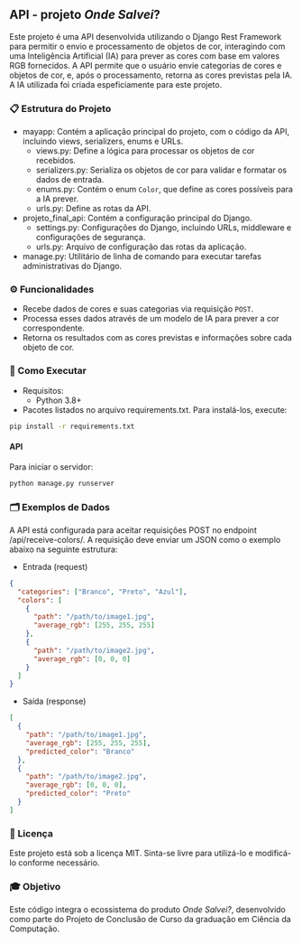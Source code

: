 ## API - projeto _Onde Salvei_?
Este projeto é uma API desenvolvida utilizando o Django Rest Framework para permitir o envio e processamento de objetos de cor, interagindo com uma Inteligência Artificial (IA) para prever as cores com base em valores RGB fornecidos. A API permite que o usuário envie categorias de cores e objetos de cor, e, após o processamento, retorna as cores previstas pela IA. A IA utilizada foi criada espeficiamente para este projeto.

### 📋 Estrutura do Projeto
- mayapp: Contém a aplicação principal do projeto, com o código da API, incluindo views, serializers, enums e URLs.
    - views.py: Define a lógica para processar os objetos de cor recebidos.
    - serializers.py: Serializa os objetos de cor para validar e formatar os dados de entrada.
    - enums.py: Contém o enum `Color`, que define as cores possíveis para a IA prever.
    - urls.py: Define as rotas da API.
- projeto_final_api: Contém a configuração principal do Django.
    - settings.py: Configurações do Django, incluindo URLs, middleware e configurações de segurança.
    - urls.py: Arquivo de configuração das rotas da aplicação.
- manage.py: Utilitário de linha de comando para executar tarefas administrativas do Django.

### ⚙️ Funcionalidades
- Recebe dados de cores e suas categorias via requisição `POST`.
- Processa esses dados através de um modelo de IA para prever a cor correspondente.
- Retorna os resultados com as cores previstas e informações sobre cada objeto de cor.

### 🚀 Como Executar
- Requisitos:
    - Python 3.8+
- Pacotes listados no arquivo requirements.txt. Para instalá-los, execute:
```bash
pip install -r requirements.txt
```
#### API
Para iniciar o servidor:
```bash
python manage.py runserver
```

### 🗂️ Exemplos de Dados
A API está configurada para aceitar requisições POST no endpoint /api/receive-colors/. A requisição deve enviar um JSON como o exemplo abaixo na seguinte estrutura:
- Entrada (request)
```json
{
  "categories": ["Branco", "Preto", "Azul"],
  "colors": [
    {
      "path": "/path/to/image1.jpg",
      "average_rgb": [255, 255, 255]
    },
    {
      "path": "/path/to/image2.jpg",
      "average_rgb": [0, 0, 0]
    }
  ]
}
```
- Saída (response)
```json
[
  {
    "path": "/path/to/image1.jpg",
    "average_rgb": [255, 255, 255],
    "predicted_color": "Branco"
  },
  {
    "path": "/path/to/image2.jpg",
    "average_rgb": [0, 0, 0],
    "predicted_color": "Preto"
  }
]
```

### 📝 Licença
Este projeto está sob a licença MIT. Sinta-se livre para utilizá-lo e modificá-lo conforme necessário.

### 🎓 Objetivo
Este código integra o ecossistema do produto _Onde Salvei?_, desenvolvido como parte do Projeto de Conclusão de Curso da graduação em Ciência da Computação.
